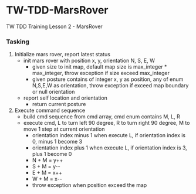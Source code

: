 # TW-TDD-MarsRover
TW TDD Training Lesson 2 - MarsRover

### Tasking
1. Initialize mars rover, report latest status
    - init mars rover with position x, y, orientation N, S, E, W
        - given size to init map, default map size is max_integer * max_integer, throw exception if size exceed max_integer
        - given posture contains of integer x, y as position, any of enum N,S,E,W as orientation, throw exception if exceed map boundary or null orientation
    - report self location and orientation
        - return current posture
2. Execute command sequence
    - build cmd sequence from cmd array, cmd enum contains M, L, R 
    - execute cmd, L to turn left 90 degree, R to turn right 90 degree, M to move 1 step at current orientation
        - orientation index minus 1 when execute L, if orientation index is 0, minus 1 become 3  
        - orientation index plus 1 when execute L, if orientation index is 3, plus 1 become 0  
        - N + M = y++
        - S + M = y--
        - E + M = x++
        - W + M = x--
        - throw exception when position exceed the map
